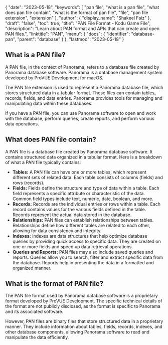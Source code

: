 {
  "date": "2023-05-18",
  "keywords": [
    "pan file",
    "what is a pan file",
    "what does pan file contain",
    "what is the format of pan file",
    "file",
    "pan file extension",
    "extension"
  ],
  "author": {
    "display_name": "Shakeel Faiz"
  },
  "draft": "false",
  "toc": true,
  "title": "PAN File Format - Kodu Game File",
  "description": "Learn about PAN format and APIs that can create and open PAN files.",
  "linktitle": "PAN",
  "menu": {
    "docs": {
      "identifier": "database-pan",
      "parent": "database"
    }
  },
  "lastmod": "2023-05-18"
}

## What is a PAN file?

A PAN file, in the context of Panorama, refers to a database file created by Panorama database software. Panorama is a database management system developed by ProVUE Development for macOS.

The PAN file extension is used to represent a Panorama database file, which stores structured data in a tabular format. These files can contain tables, records, fields, and data entries. Panorama provides tools for managing and manipulating data within these databases.

If you have a PAN file, you can use Panorama software to open and work with the database, perform queries, create reports, and perform various data operations.

## What does PAN file contain?

A PAN file is a database file created by Panorama database software. It contains structured data organized in a tabular format. Here is a breakdown of what a PAN file typically contains:

- **Tables:** A PAN file can have one or more tables, which represent different sets of related data. Each table consists of columns (fields) and rows (records).
- **Fields:** Fields define the structure and type of data within a table. Each field represents a specific attribute or characteristic of the data. Common field types include text, numeric, date, boolean, and more.
- **Records:** Records are the individual entries or rows within a table. Each record contains values for the various fields defined in the table. Records represent the actual data stored in the database.
- **Relationships:** PAN files can establish relationships between tables. Relationships define how different tables are related to each other, allowing for data consistency and integrity.
- **Indexes:** Indexes are data structures that help optimize database queries by providing quick access to specific data. They are created on one or more fields and speed up data retrieval operations.
- **Queries and Reports:** PAN files may also include saved queries and reports. Queries allow you to search, filter and extract specific data from the database. Reports help in presenting the data in a formatted and organized manner.

## What is the format of PAN file?

The PAN file format used by Panorama database software is a proprietary format developed by ProVUE Development. The specific technical details of the format are not publicly disclosed, as the format is specific to Panorama and its associated software.

However, PAN files are binary files that store structured data in a proprietary manner. They include information about tables, fields, records, indexes, and other database components, allowing Panorama software to read and manipulate the data efficiently.
